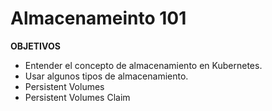# Almacenameinto 101

**OBJETIVOS**

- Entender el concepto de almacenamiento en Kubernetes.
- Usar algunos tipos de almacenamiento.
- Persistent Volumes
- Persistent Volumes Claim